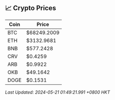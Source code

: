 ## 📈 Crypto Prices

| Coin | Price |
| ---- | ----- |
| BTC | $68249.2009 |
| ETH | $3132.9681 |
| BNB | $577.2428 |
| CRV | $0.4259 |
| ARB | $0.9922 |
| OKB | $49.1642 |
| DOGE | $0.1531 |

_Last Updated: 2024-05-21 01:49:21.991 +0800 HKT_